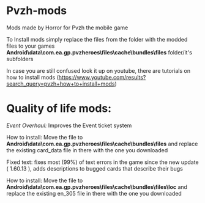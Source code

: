# Pvzh-mods
Mods made by Horror for Pvzh the mobile game

To Install mods simply replace the files from the folder with the modded files to your games <b>Android\data\com.ea.gp.pvzheroes\files\cache\bundles\files</b> folder/it's subfolders

In case you are still confused look it up on youtube, there are tutorials on how to install mods (https://www.youtube.com/results?search_query=pvzh+how+to+install+mods)

# Quality of life mods:

<I>Event Overhaul:</I> Improves the Event ticket system 

How to install: Move the file to <b>Android\data\com.ea.gp.pvzheroes\files\cache\bundles\files</b> and replace the existing card_data file in there with the one you downloaded

Fixed text: fixes most (99%) of text errors in the game since the new update ( 1.60.13 ), adds descriptions to bugged cards that describe their bugs

How to install: Move the file to <b>Android\data\com.ea.gp.pvzheroes\files\cache\bundles\files\loc</b> and replace the existing en_305 file in there with the one you downloaded
